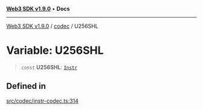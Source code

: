 [**Web3 SDK v1.9.0**](../../../README.md) • **Docs**

***

[Web3 SDK v1.9.0](../../../globals.md) / [codec](../README.md) / U256SHL

# Variable: U256SHL

> `const` **U256SHL**: [`Instr`](../type-aliases/Instr.md)

## Defined in

[src/codec/instr-codec.ts:314](https://github.com/Mystic-Nayy/alephium-web3/blob/ee41f5e0e7d7fb0b155fe62f05b2ac03772895ca/packages/web3/src/codec/instr-codec.ts#L314)
